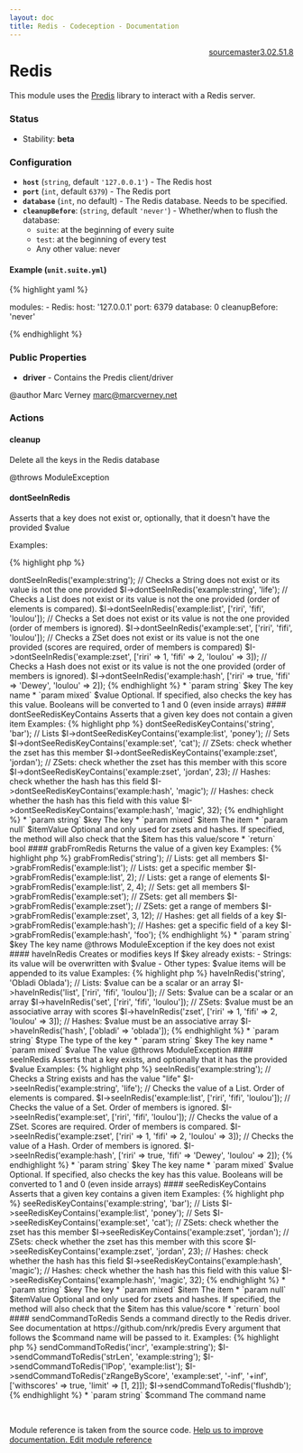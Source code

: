 ```yaml
---
layout: doc
title: Redis - Codeception - Documentation
---
```




<div class="btn-group" role="group" style="float: right" aria-label="..."><a class="btn btn-default" href="https://github.com/Codeception/Codeception/blob/3.1/src/Codeception/Module/Redis.php">source</a><a class="btn btn-default" href="https://github.com/Codeception/Codeception/blob/master/docs/modules/Redis.md">master</a><a class="btn btn-default" href="https://github.com/Codeception/Codeception/blob/3.0/docs/modules/Redis.md">3.0</a><a class="btn btn-default" href="https://github.com/Codeception/Codeception/blob/2.5/docs/modules/Redis.md">2.5</a><a class="btn btn-default" href="https://github.com/Codeception/Codeception/blob/1.8/docs/modules/Redis.md">1.8</a></div>

# Redis


This module uses the [Predis](https://github.com/nrk/predis) library
to interact with a Redis server.

### Status

* Stability: **beta**

### Configuration

* **`host`** (`string`, default `'127.0.0.1'`) - The Redis host
* **`port`** (`int`, default `6379`) - The Redis port
* **`database`** (`int`, no default) - The Redis database. Needs to be specified.
* **`cleanupBefore`**: (`string`, default `'never'`) - Whether/when to flush the database:
    * `suite`: at the beginning of every suite
    * `test`: at the beginning of every test
    * Any other value: never

#### Example (`unit.suite.yml`)

{% highlight yaml %}

   modules:
       - Redis:
           host: '127.0.0.1'
           port: 6379
           database: 0
           cleanupBefore: 'never'

{% endhighlight %}

### Public Properties

* **driver** - Contains the Predis client/driver

@author Marc Verney <marc@marcverney.net>

### Actions

#### cleanup
 
Delete all the keys in the Redis database

@throws ModuleException


#### dontSeeInRedis
 
Asserts that a key does not exist or, optionally, that it doesn't have the
provided $value

Examples:

{% highlight php %}

<?php
// With only one argument, only checks the key does not exist
$I->dontSeeInRedis('example:string');

// Checks a String does not exist or its value is not the one provided
$I->dontSeeInRedis('example:string', 'life');

// Checks a List does not exist or its value is not the one provided (order of elements is compared).
$I->dontSeeInRedis('example:list', ['riri', 'fifi', 'loulou']);

// Checks a Set does not exist or its value is not the one provided (order of members is ignored).
$I->dontSeeInRedis('example:set', ['riri', 'fifi', 'loulou']);

// Checks a ZSet does not exist or its value is not the one provided (scores are required, order of members is compared)
$I->dontSeeInRedis('example:zset', ['riri' => 1, 'fifi' => 2, 'loulou' => 3]);

// Checks a Hash does not exist or its value is not the one provided (order of members is ignored).
$I->dontSeeInRedis('example:hash', ['riri' => true, 'fifi' => 'Dewey', 'loulou' => 2]);

{% endhighlight %}

 * `param string` $key   The key name
 * `param mixed`  $value Optional. If specified, also checks the key has this
value. Booleans will be converted to 1 and 0 (even inside arrays)


#### dontSeeRedisKeyContains
 
Asserts that a given key does not contain a given item

Examples:

{% highlight php %}

<?php
// Strings: performs a substring search
$I->dontSeeRedisKeyContains('string', 'bar');

// Lists
$I->dontSeeRedisKeyContains('example:list', 'poney');

// Sets
$I->dontSeeRedisKeyContains('example:set', 'cat');

// ZSets: check whether the zset has this member
$I->dontSeeRedisKeyContains('example:zset', 'jordan');

// ZSets: check whether the zset has this member with this score
$I->dontSeeRedisKeyContains('example:zset', 'jordan', 23);

// Hashes: check whether the hash has this field
$I->dontSeeRedisKeyContains('example:hash', 'magic');

// Hashes: check whether the hash has this field with this value
$I->dontSeeRedisKeyContains('example:hash', 'magic', 32);

{% endhighlight %}

 * `param string` $key       The key
 * `param mixed`  $item      The item
 * `param null`   $itemValue Optional and only used for zsets and hashes. If
specified, the method will also check that the $item has this value/score

 * `return` bool


#### grabFromRedis
 
Returns the value of a given key

Examples:

{% highlight php %}

<?php
// Strings
$I->grabFromRedis('string');

// Lists: get all members
$I->grabFromRedis('example:list');

// Lists: get a specific member
$I->grabFromRedis('example:list', 2);

// Lists: get a range of elements
$I->grabFromRedis('example:list', 2, 4);

// Sets: get all members
$I->grabFromRedis('example:set');

// ZSets: get all members
$I->grabFromRedis('example:zset');

// ZSets: get a range of members
$I->grabFromRedis('example:zset', 3, 12);

// Hashes: get all fields of a key
$I->grabFromRedis('example:hash');

// Hashes: get a specific field of a key
$I->grabFromRedis('example:hash', 'foo');

{% endhighlight %}

 * `param string` $key The key name

@throws ModuleException if the key does not exist


#### haveInRedis
 
Creates or modifies keys

If $key already exists:

- Strings: its value will be overwritten with $value
- Other types: $value items will be appended to its value

Examples:

{% highlight php %}

<?php
// Strings: $value must be a scalar
$I->haveInRedis('string', 'Obladi Oblada');

// Lists: $value can be a scalar or an array
$I->haveInRedis('list', ['riri', 'fifi', 'loulou']);

// Sets: $value can be a scalar or an array
$I->haveInRedis('set', ['riri', 'fifi', 'loulou']);

// ZSets: $value must be an associative array with scores
$I->haveInRedis('zset', ['riri' => 1, 'fifi' => 2, 'loulou' => 3]);

// Hashes: $value must be an associative array
$I->haveInRedis('hash', ['obladi' => 'oblada']);

{% endhighlight %}

 * `param string` $type  The type of the key
 * `param string` $key   The key name
 * `param mixed`  $value The value

@throws ModuleException


#### seeInRedis
 
Asserts that a key exists, and optionally that it has the provided $value

Examples:

{% highlight php %}

<?php
// With only one argument, only checks the key exists
$I->seeInRedis('example:string');

// Checks a String exists and has the value "life"
$I->seeInRedis('example:string', 'life');

// Checks the value of a List. Order of elements is compared.
$I->seeInRedis('example:list', ['riri', 'fifi', 'loulou']);

// Checks the value of a Set. Order of members is ignored.
$I->seeInRedis('example:set', ['riri', 'fifi', 'loulou']);

// Checks the value of a ZSet. Scores are required. Order of members is compared.
$I->seeInRedis('example:zset', ['riri' => 1, 'fifi' => 2, 'loulou' => 3]);

// Checks the value of a Hash. Order of members is ignored.
$I->seeInRedis('example:hash', ['riri' => true, 'fifi' => 'Dewey', 'loulou' => 2]);

{% endhighlight %}

 * `param string` $key   The key name
 * `param mixed`  $value Optional. If specified, also checks the key has this
value. Booleans will be converted to 1 and 0 (even inside arrays)


#### seeRedisKeyContains
 
Asserts that a given key contains a given item

Examples:

{% highlight php %}

<?php
// Strings: performs a substring search
$I->seeRedisKeyContains('example:string', 'bar');

// Lists
$I->seeRedisKeyContains('example:list', 'poney');

// Sets
$I->seeRedisKeyContains('example:set', 'cat');

// ZSets: check whether the zset has this member
$I->seeRedisKeyContains('example:zset', 'jordan');

// ZSets: check whether the zset has this member with this score
$I->seeRedisKeyContains('example:zset', 'jordan', 23);

// Hashes: check whether the hash has this field
$I->seeRedisKeyContains('example:hash', 'magic');

// Hashes: check whether the hash has this field with this value
$I->seeRedisKeyContains('example:hash', 'magic', 32);

{% endhighlight %}

 * `param string` $key       The key
 * `param mixed`  $item      The item
 * `param null`   $itemValue Optional and only used for zsets and hashes. If
specified, the method will also check that the $item has this value/score

 * `return` bool


#### sendCommandToRedis
 
Sends a command directly to the Redis driver. See documentation at
https://github.com/nrk/predis
Every argument that follows the $command name will be passed to it.

Examples:

{% highlight php %}

<?php
$I->sendCommandToRedis('incr', 'example:string');
$I->sendCommandToRedis('strLen', 'example:string');
$I->sendCommandToRedis('lPop', 'example:list');
$I->sendCommandToRedis('zRangeByScore', 'example:set', '-inf', '+inf', ['withscores' => true, 'limit' => [1, 2]]);
$I->sendCommandToRedis('flushdb');

{% endhighlight %}

 * `param string` $command The command name


<p>&nbsp;</p><div class="alert alert-warning">Module reference is taken from the source code. <a href="https://github.com/Codeception/Codeception/tree/3.0/src/Codeception/Module/Redis.php">Help us to improve documentation. Edit module reference</a></div>
